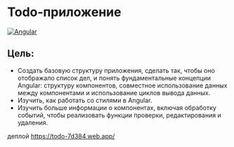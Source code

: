 # Todo-приложение
[![Angular](https://img.shields.io/badge/Angular-0F0F11?logo=angular)](#)

## Цель:
- Создать базовую структуру приложения, сделать так, чтобы оно отображало список дел, и понять фундаментальные концепции Angular: структуру компонентов, совместное использование данных между компонентами и использование циклов вывода данных.
- Изучить, как работать со стилями в Angular.
- Изучить больше информации о компонентах, включая обработку событий, чтобы реализовать функции проверки, редактирования и удаления.

деплой https://todo-7d384.web.app/
